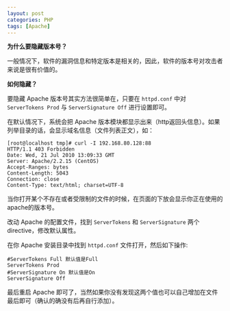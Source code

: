 ```yaml
---
layout: post
categories: PHP
tags: [Apache]
---
```


**为什么要隐藏版本号？**

一般情况下，软件的漏洞信息和特定版本是相关的，因此，软件的版本号对攻击者来说是很有价值的。

**如何隐藏？**

要隐藏 Apache 版本号其实方法很简单在，只要在 `httpd.conf` 中对 `ServerTokens Prod` 与 `ServerSignature Off` 进行设置即可。

在默认情况下，系统会把 Apache 版本模块都显示出来（http返回头信息）。如果列举目录的话，会显示域名信息（文件列表正文），如：

```
[root@localhost tmp]# curl -I 192.168.80.128:88 
HTTP/1.1 403 Forbidden 
Date: Wed, 21 Jul 2010 13:09:33 GMT 
Server: Apache/2.2.15 (CentOS) 
Accept-Ranges: bytes 
Content-Length: 5043 
Connection: close 
Content-Type: text/html; charset=UTF-8
```

当你打开某个不存在或者受限制的文件的时候，在页面的下放会显示你正在使用的apache的版本号。

改动 Apache 的配置文件，找到 `ServerTokens` 和 `ServerSignature` 两个 directive，修改默认属性。

在你 Apache 安装目录中找到 `httpd.conf` 文件打开，然后如下操作:

```
#ServerTokens Full 默认值是Full 
ServerTokens Prod 
#ServerSignature On 默认值是On 
ServerSignature Off 
```

最后重启 Apache 即可了，当然如果你没有发现这两个值也可以自己增加在文件最后即可（确认的确没有后再自行添加）。